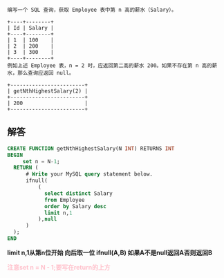 ```
编写一个 SQL 查询，获取 Employee 表中第 n 高的薪水（Salary）。

+----+--------+
| Id | Salary |
+----+--------+
| 1  | 100    |
| 2  | 200    |
| 3  | 300    |
+----+--------+
例如上述 Employee 表，n = 2 时，应返回第二高的薪水 200。如果不存在第 n 高的薪水，那么查询应返回 null。

+------------------------+
| getNthHighestSalary(2) |
+------------------------+
| 200                    |
+------------------------+
```

## 解答

```sql
CREATE FUNCTION getNthHighestSalary(N INT) RETURNS INT
BEGIN
     set n = N-1;
  RETURN (
      # Write your MySQL query statement below.
      ifnull(
          (
            select distinct Salary
            from Employee 
            order by Salary desc
            limit n,1
          ),null
      )
  );
END
```

**limit n,1从第n位开始 向后取一位  ifnull(A,B) 如果A不是null返回A否则返回B**

<font color = pink>**注意set n  = N - 1;要写在return的上方**</font>

